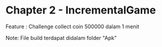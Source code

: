 # Chapter 2 - IncrementalGame
Feature : Challenge collect coin 500000 dalam 1 menit

Note: File build terdapat didalam folder "Apk"
